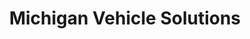 ---
title: "Michigan Vehicle Solutions"
url: /southgate/michigan-vehicle-solutions/
shop: car repair
---